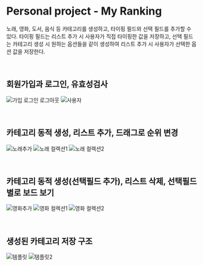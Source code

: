 # Personal project - My Ranking
노래, 영화, 도서, 음식 등 카테고리를 생성하고, 타이핑 필드와 선택 필드를 추가할 수 있다. 타이핑 필드는 리스트 추가 시 사용자가 직접 타이핑한 값을 저장하고, 선택 필드는 카테고리 생성 시 원하는 옵션들을 같이 생성하여 리스트 추가 시 사용자가 선택한 옵션 값을 저장한다.

<br/>

## 회원가입과 로그인, 유효성검사
![가입 로그인 로그아웃](https://user-images.githubusercontent.com/88613455/230647481-c6998d26-ab4e-46d0-aff2-6df29b288f71.gif)
![사용자](https://user-images.githubusercontent.com/88613455/230647501-46dd6fcf-7fca-47c5-b695-6ed54490c7e0.PNG)

<br/>

## 카테고리 동적 생성, 리스트 추가, 드래그로 순위 변경
![노래추가](https://user-images.githubusercontent.com/88613455/230647485-fd13fe8a-1d5f-4ac3-ac26-244a56558d1e.gif)
![노래 컬렉션1](https://user-images.githubusercontent.com/88613455/230647509-d2b9b5db-ac38-46a4-a984-6e15cbd38794.PNG)
![노래 컬렉션2](https://user-images.githubusercontent.com/88613455/230647518-cc0eb43d-2f0c-458b-9d36-f490105736f5.PNG)

<br/>

## 카테고리 동적 생성(선택필드 추가), 리스트 삭제, 선택필드별로 보드 보기
![영화추가](https://user-images.githubusercontent.com/88613455/230647490-170d5fa4-9f22-48ec-8004-551f94ece286.gif)
![영화 컬렉션1](https://user-images.githubusercontent.com/88613455/230647539-a40d09f3-d86a-4a8b-a8b0-d2402d6283ad.PNG)
![영화 컬렉션2](https://user-images.githubusercontent.com/88613455/230647544-bf833465-a3bc-4a8c-a802-7dbd39d081c9.PNG)

<br/>

## 생성된 카테고리 저장 구조
![템플릿](https://user-images.githubusercontent.com/88613455/230647527-181ee0b1-0cb2-49ad-975a-23a47910157e.PNG)
![템플릿2](https://user-images.githubusercontent.com/88613455/230647531-27e6aede-f0ef-4356-93e8-3a7b58f69f13.PNG)
